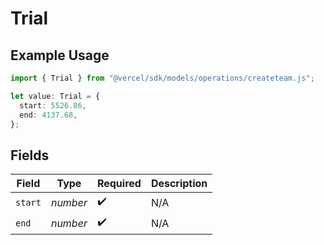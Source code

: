 # Trial

## Example Usage

```typescript
import { Trial } from "@vercel/sdk/models/operations/createteam.js";

let value: Trial = {
  start: 5526.86,
  end: 4137.68,
};
```

## Fields

| Field              | Type               | Required           | Description        |
| ------------------ | ------------------ | ------------------ | ------------------ |
| `start`            | *number*           | :heavy_check_mark: | N/A                |
| `end`              | *number*           | :heavy_check_mark: | N/A                |